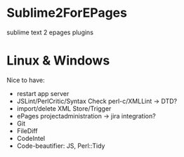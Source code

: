 Sublime2ForEPages
=================

sublime text 2 epages plugins

Linux & Windows
=====
Nice to have:
* restart app server
* JSLint/PerlCritic/Syntax Check perl-c/XMLLint -> DTD?
* import/delete XML Store/Trigger
* ePages projectadministration -> jira integration?
* Git
* FileDiff
* CodeIntel
* Code-beautifier: JS, Perl::Tidy
